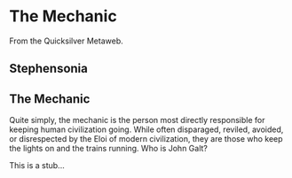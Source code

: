 
# The Mechanic

From the Quicksilver Metaweb.

## Stephensonia





## The Mechanic



Quite simply, the mechanic is the person most directly responsible for keeping human civilization going. While often disparaged, reviled, avoided, or disrespected by the Eloi of modern civilization, they are those who keep the lights on and the trains running. Who is John Galt?

This is a stub...
